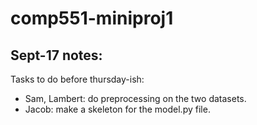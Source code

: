 # comp551-miniproj1

## Sept-17 notes:
Tasks to do before thursday-ish:
- Sam, Lambert: do preprocessing on the two datasets.
- Jacob: make a skeleton for the model.py file.
